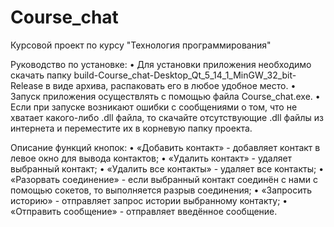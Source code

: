 # Course_chat
Курсовой проект по курсу "Технология программирования"

Руководство по установке:
• Для установки приложения необходимо скачать папку build-Course_chat-Desktop_Qt_5_14_1_MinGW_32_bit-Release в виде архива, распаковать его в любое удобное место.
• Запуск приложения осуществлять с помощью файла Course_chat.exe.
• Если при запуске возникают ошибки с сообщениями о том, что не хватает какого-либо .dll файла, то скачайте отсутствующие .dll файлы из интернета и переместите их в корневую папку проекта.

Описание функций кнопок:
•	«Добавить контакт» - добавляет контакт в левое окно для вывода контактов;
•	«Удалить контакт» - удаляет выбранный контакт;
•	«Удалить все контакты» - удаляет все контакты;
•	«Разорвать соединение» - если выбранный контакт соединён с нами с помощью сокетов, то выполняется разрыв соединения;
•	«Запросить историю» - отправляет запрос истории выбранному контакту;
•	«Отправить сообщение» - отправляет введённое сообщение.

